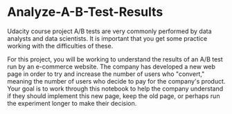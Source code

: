 # Analyze-A-B-Test-Results
Udacity course project
A/B tests are very commonly performed by data analysts and data scientists. It is important that you get some practice working with the difficulties of these.

For this project, you will be working to understand the results of an A/B test run by an e-commerce website. The company has developed a new web page in order to try and increase the number of users who "convert," meaning the number of users who decide to pay for the company's product. Your goal is to work through this notebook to help the company understand if they should implement this new page, keep the old page, or perhaps run the experiment longer to make their decision.
